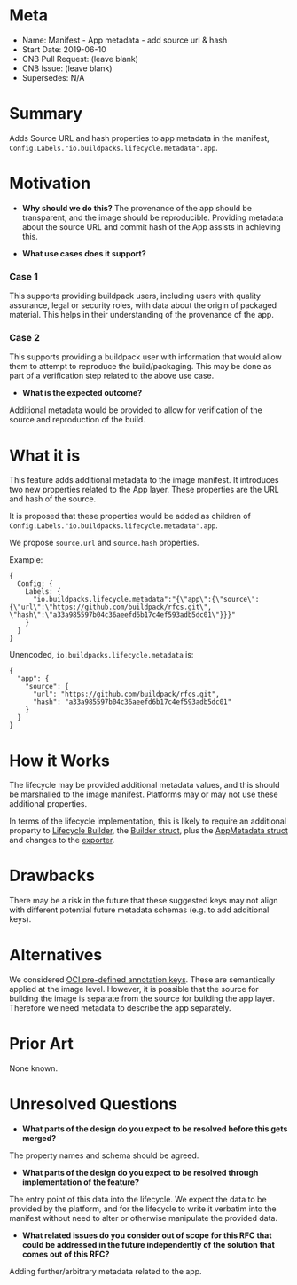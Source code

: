 # Meta
[meta]: #meta
- Name: Manifest - App metadata - add source url & hash
- Start Date: 2019-06-10
- CNB Pull Request: (leave blank)
- CNB Issue: (leave blank)
- Supersedes: N/A

# Summary
[summary]: #summary

Adds Source URL and hash properties to app metadata in the manifest, `Config.Labels."io.buildpacks.lifecycle.metadata".app`.

# Motivation
[motivation]: #motivation

- **Why should we do this?**
The provenance of the app should be transparent, and the image should be
reproducible.  Providing metadata about the source URL and commit hash of the App assists
in achieving this.

- **What use cases does it support?**
### Case 1
This supports providing buildpack users, including users with quality assurance, legal or security roles, with data about the origin of packaged material.  This helps in their understanding of the provenance of the app.

### Case 2
This supports providing a buildpack user with information that would allow them to attempt to reproduce the build/packaging.  This may be done as part of a verification step related to the above use case.

- **What is the expected outcome?**

Additional metadata would be provided to allow for verification of the source and reproduction of the build.

# What it is
[what-it-is]: #what-it-is

This feature adds additional metadata to the image manifest.  It introduces two
new properties related to the App layer.  These properties are the URL and hash
of the source.

It is proposed that these properties would be added as children of `Config.Labels."io.buildpacks.lifecycle.metadata".app`.

We propose `source.url` and `source.hash` properties.

Example:
```
{
  Config: {
    Labels: {
      "io.buildpacks.lifecycle.metadata":"{\"app\":{\"source\":{\"url\":\"https://github.com/buildpack/rfcs.git\", \"hash\":\"a33a985597b04c36aeefd6b17c4ef593adb5dc01\"}}}"
    }
  }
}
```

Unencoded, `io.buildpacks.lifecycle.metadata` is:
```
{
  "app": {
    "source": {
      "url": "https://github.com/buildpack/rfcs.git",
      "hash": "a33a985597b04c36aeefd6b17c4ef593adb5dc01"
    }
  }
}
```

# How it Works
[how-it-works]: #how-it-works

The lifecycle may be provided additional metadata values, and this should be marshalled to the image manifest.
Platforms may or may not use these additional properties.

In terms of the lifecycle implementation, this is likely to require an additional property to [Lifecycle Builder](https://github.com/buildpack/lifecycle/blob/af8b71578ed91303834ef57a7e3568ce3081f153/cmd/builder/main.go#L66-L75), the [Builder struct](https://github.com/buildpack/lifecycle/blob/af8b71578ed91303834ef57a7e3568ce3081f153/cmd/builder/main.go#L66-L75), plus the [AppMetadata struct](https://github.com/buildpack/lifecycle/blob/af8b71578ed91303834ef57a7e3568ce3081f153/metadata/metadata.go#L21-L23) and changes to the [exporter](https://github.com/buildpack/lifecycle/blob/af8b71578ed91303834ef57a7e3568ce3081f153/exporter.go#L50-L54).

# Drawbacks
[drawbacks]: #drawbacks

There may be a risk in the future that these suggested keys may not align with different potential future metadata schemas (e.g. to add additional keys).

# Alternatives
[alternatives]: #alternatives

We considered [OCI pre-defined annotation
keys](https://github.com/opencontainers/image-spec/blob/master/annotations.md#pre-defined-annotation-keys).
These are semantically applied at the image level.  However, it is possible that the source
for building the image is separate from the source for building the app layer.
Therefore we need metadata to describe the app separately.

# Prior Art
[prior-art]: #prior-art

None known.

# Unresolved Questions
[unresolved-questions]: #unresolved-questions

- **What parts of the design do you expect to be resolved before this gets merged?**

The property names and schema should be agreed.

- **What parts of the design do you expect to be resolved through implementation of the feature?**

The entry point of this data into the lifecycle.  We expect the data to be
provided by the platform, and for the lifecycle to write it verbatim into the
manifest without need to alter or otherwise manipulate the provided data.

- **What related issues do you consider out of scope for this RFC that could be addressed in the future independently of the solution that comes out of this RFC?**

Adding further/arbitrary metadata related to the app.
